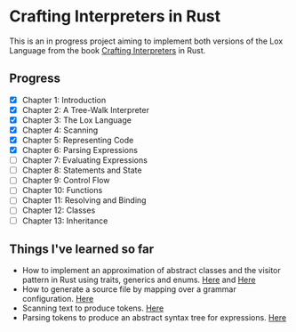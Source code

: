 # Crafting Interpreters in Rust

This is an in progress project aiming to implement both versions of the Lox Language from the book [Crafting Interpreters](https://craftinginterpreters.com/) in Rust.

## Progress

- [x] Chapter 1: Introduction
- [x] Chapter 2: A Tree-Walk Interpreter
- [x] Chapter 3: The Lox Language
- [x] Chapter 4: Scanning
- [x] Chapter 5: Representing Code
- [x] Chapter 6: Parsing Expressions
- [ ] Chapter 7: Evaluating Expressions
- [ ] Chapter 8: Statements and State
- [ ] Chapter 9: Control Flow
- [ ] Chapter 10: Functions
- [ ] Chapter 11: Resolving and Binding
- [ ] Chapter 12: Classes
- [ ] Chapter 13: Inheritance

## Things I've learned so far

- How to implement an approximation of abstract classes and the visitor pattern in Rust using traits, generics and enums. [Here](https://github.com/JohnIrle/crafting-interpreters-rs/blob/6a1e7538b76919b9e0821ee5301ebd872ee3a3a9/src/expr.rs) and [Here](https://github.com/JohnIrle/crafting-interpreters-rs/blob/6a1e7538b76919b9e0821ee5301ebd872ee3a3a9/src/ast_printer.rs)
- How to generate a source file by mapping over a grammar configuration. [Here](https://github.com/JohnIrle/crafting-interpreters-rs/blob/6a1e7538b76919b9e0821ee5301ebd872ee3a3a9/src/generate_ast.rs)
- Scanning text to produce tokens. [Here](https://github.com/JohnIrle/crafting-interpreters-rs/blob/6a1e7538b76919b9e0821ee5301ebd872ee3a3a9/src/scanner.rs)
- Parsing tokens to produce an abstract syntax tree for expressions. [Here](https://github.com/JohnIrle/crafting-interpreters-rs/blob/6a1e7538b76919b9e0821ee5301ebd872ee3a3a9/src/parser.rs)
